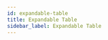 ```yaml
---
id: expandable-table
title: Expandable Table
sidebar_label: Expandable Table
---
```


<div style={{textAlign: "justify"}}>

</div>